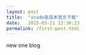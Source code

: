 ```yaml
---
layout: post
title:  "xcode各版本官方下载"
date:   2015-03-21 12:36:23
permalink: /first-post.html
---
```

new one blog